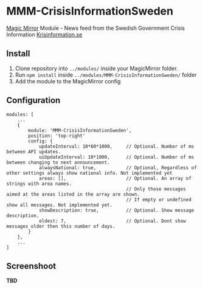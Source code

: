 # MMM-CrisisInformationSweden
[Magic Mirror](https://magicmirror.builders/) Module - News feed from the Swedish Government Crisis Information 
[Krisinformation.se](https://www.krisinformation.se/engelska)


## Install
1. Clone repository into ``../modules/`` inside your MagicMirror folder.
2. Run ``npm install`` inside ``../modules/MMM-CrisisInformationSweden/`` folder
4. Add the module to the MagicMirror config

## Configuration
```
modules: [
    ...
    {
        module: 'MMM-CrisisInformationSweden',
        position: 'top-right'
        config: {
            updateInterval: 10*60*1000,     // Optional. Number of ms between API updates.
            uiUpdateInterval: 10*1000,      // Optional. Number of ms between changing to next announcement.
            alwaysNational: true,           // Optional, Regardless of other settings always show national info. Not implemented yet
            areas: [],                      // Optional. An array of strings with area names. 
                                            // Only those messages aimed at the areas listed in the array are shown. 
                                            // If empty or undefined show all messages. Not implemented yet.
            showDescription: true,          // Optional. Show message description.
            oldest: 7,                      // Optional. Dont show messages older then this number of days.
        }
    },
    ...
]
```


## Screenshoot

__TBD__

